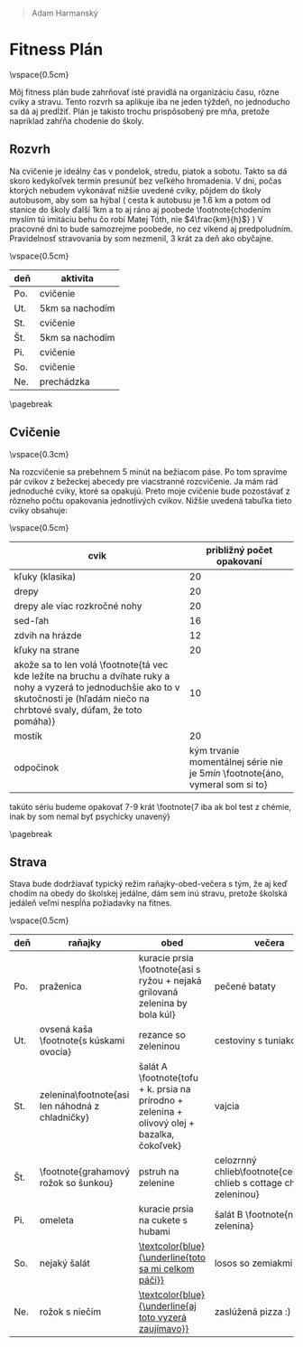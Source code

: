 > Adam Harmanský

# Fitness Plán

\vspace{0.5cm}

Môj fitness plán bude zahrňovať isté pravidlá na organizáciu času, rôzne cviky a stravu. Tento rozvrh sa aplikuje iba ne jeden týždeň, no jednoducho sa dá aj predĺžiť. Plán je takisto trochu prispôsobený pre mňa, pretože napríklad zahŕňa chodenie do školy.

## Rozvrh

Na cvičenie je ideálny čas v pondelok, stredu, piatok a sobotu. Takto sa dá skoro kedykoľvek termín presunúť bez veľkého hromadenia. V dni, počas ktorých nebudem vykonávať nižšie uvedené cviky, pôjdem do školy autobusom, aby som sa hýbal ( cesta k autobusu je 1.6 km a potom od stanice do školy ďalší 1km a to aj ráno aj poobede \footnote{chodením myslím tú imitáciu behu čo robí Matej Tóth, nie  $4\frac{km}{h}$} ) V pracovné dni to bude samozrejme poobede, no cez víkend aj predpoludním. Pravidelnosť stravovania by som nezmenil, 3 krát za deň ako obyčajne.

\vspace{0.5cm}

deň | aktivita
--- | ---
Po. | cvičenie
Ut. | 5km sa nachodím
St. | cvičenie
Št. | 5km sa nachodím
Pi. | cvičenie
So. | cvičenie
Ne. | prechádzka

\pagebreak

## Cvičenie

\vspace{0.3cm}

Na rozcvičenie sa prebehnem 5 minút na bežiacom páse. Po tom spravíme pár cvikov z bežeckej abecedy pre viacstranné rozcvičenie.
Ja mám rád jednoduché cviky, ktoré sa opakujú. Preto moje cvičenie bude pozostávať z rôzneho počtu opakovania jednotlivých cvikov. Nižšie uvedená tabuľka tieto cviky obsahuje:

\vspace{0.5cm}

cvik | približný počet opakovaní
--- | ---
kľuky (klasika) | 20
drepy           | 20
drepy ale viac rozkročné nohy | 20
sed-ľah         | 16
zdvih na hrázde | 12
kľuky na strane | 20
akože sa to len volá \footnote{tá vec kde ležíte na bruchu a dvíhate ruky a nohy a vyzerá to jednoduchšie ako to v skutočnosti je (hľadám niečo na chrbtové svaly, dúfam, že toto pomáha)} | 10
mostík | 20
odpočinok | kým trvanie momentálnej série nie je $5 min$ \footnote{áno, vymeral som si to}

takúto sériu budeme opakovať 7-9 krát \footnote{7 iba ak bol test z chémie, inak by som nemal byť psychicky unavený}

\pagebreak

## Strava

Stava bude dodržiavať typický režim raňajky-obed-večera s tým, že aj keď chodím na obedy do školskej jedálne, dám sem inú stravu, pretože školská jedáleň veľmi nespĺňa požiadavky na fitnes. 

\vspace{0.5cm}

deň | raňajky | obed | večera
--- |   ---   | ---  | ---
Po. | praženica | kuracie prsia \footnote{asi s ryžou + nejaká grilovaná zelenina by bola kúl} | pečené bataty
Ut. | ovsená kaša \footnote{s kúskami ovocia} | rezance so zeleninou | cestoviny s tuniakom
St. | zelenina\footnote{asi len náhodná z chladničky} | šalát A \footnote{tofu + k. prsia na prírodno + zelenina + olivový olej + bazalka, čokoľvek} | vajcia
Št. | \footnote{grahamový rožok so šunkou} | pstruh na zelenine | celozrnný chlieb\footnote{celozrnný chlieb s cottage cheese a zeleninou}
Pi. | omeleta | kuracie prsia na cukete s hubami | šalát B \footnote{nejaká zelenina}
So. | nejaký šalát | [\textcolor{blue}{\underline{toto sa mi celkom páči}}](https://www.fitrecepty.sk/recept/fit-masove-gulky-v-paradajokvej-onacke) | losos so zemiakmi
Ne. | rožok s niečím | [\textcolor{blue}{\underline{aj toto vyzerá zaujímavo}}](https://www.fitnessguru.sk/recept/chutna-bleskova-paella-ako-zo-spanielska/) | zaslúžená pizza :)
